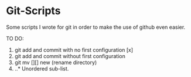 # Git-Scripts
Some scripts I wrote for git in order to make the use of github even easier.

TO DO:
1. git add and commit with no first configuration  [x]
2. git add and commit without first configuration
3. git mv [][] new (rename directory)
4. ..* Unordered sub-list.
